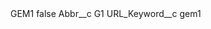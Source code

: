 <?xml version="1.0" encoding="UTF-8"?>
<CustomMetadata xmlns="http://soap.sforce.com/2006/04/metadata" xmlns:xsi="http://www.w3.org/2001/XMLSchema-instance" xmlns:xsd="http://www.w3.org/2001/XMLSchema">
    <label>GEM1</label>
    <protected>false</protected>
    <values>
        <field>Abbr__c</field>
        <value xsi:type="xsd:string">G1</value>
    </values>
    <values>
        <field>URL_Keyword__c</field>
        <value xsi:type="xsd:string">gem1</value>
    </values>
</CustomMetadata>
